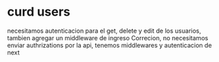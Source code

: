 # curd users

necesitamos autenticacion para el get, delete y edit de los usuarios, tambien agregar un middleware de ingreso
Correcion, no necesitamos enviar authrizations por la api, tenemos middlewares y autenticacion de next
